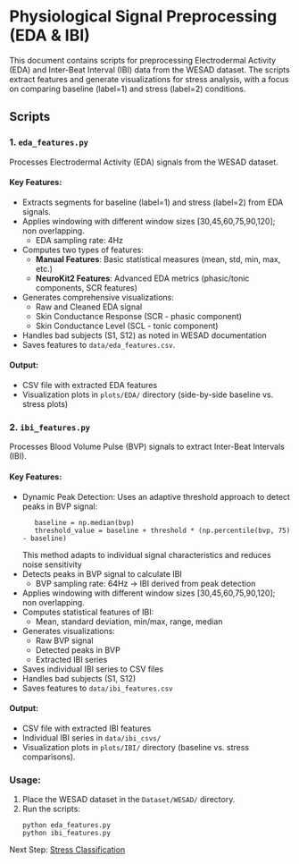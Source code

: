 # Physiological Signal Preprocessing (EDA & IBI)

This document contains scripts for preprocessing Electrodermal Activity (EDA) and Inter-Beat Interval (IBI) data from the WESAD dataset. The scripts extract features and generate visualizations for stress analysis, with a focus on comparing baseline (label=1) and stress (label=2) conditions.

## Scripts 

### 1. `eda_features.py`

Processes Electrodermal Activity (EDA) signals from the WESAD dataset.

#### Key Features:
- Extracts segments for baseline (label=1) and stress (label=2) from EDA signals.
- Applies windowing with different window sizes [30,45,60,75,90,120]; non overlapping.
  - EDA sampling rate: 4Hz
- Computes two types of features:
  - **Manual Features**: Basic statistical measures (mean, std, min, max, etc.)
  - **NeuroKit2 Features**: Advanced EDA metrics (phasic/tonic components, SCR features)
- Generates comprehensive visualizations:
  - Raw and Cleaned EDA signal
  - Skin Conductance Response (SCR - phasic component)
  - Skin Conductance Level (SCL - tonic component)
- Handles bad subjects (S1, S12) as noted in WESAD documentation
- Saves features to `data/eda_features.csv`.

#### Output:
- CSV file with extracted EDA features
- Visualization plots in `plots/EDA/` directory (side-by-side baseline vs. stress plots)

### 2. `ibi_features.py`

Processes Blood Volume Pulse (BVP) signals to extract Inter-Beat Intervals (IBI).

#### Key Features:
- Dynamic Peak Detection: Uses an adaptive threshold approach to detect peaks in BVP signal:
  ```
     baseline = np.median(bvp)
     threshold_value = baseline + threshold * (np.percentile(bvp, 75) - baseline)
  ```
  This method adapts to individual signal characteristics and reduces noise sensitivity
- Detects peaks in BVP signal to calculate IBI
  - BVP sampling rate: 64Hz → IBI derived from peak detection
- Applies windowing with different window sizes [30,45,60,75,90,120]; non overlapping.
- Computes statistical features of IBI:
  - Mean, standard deviation, min/max, range, median
- Generates visualizations:
  - Raw BVP signal
  - Detected peaks in BVP
  - Extracted IBI series
- Saves individual IBI series to CSV files
- Handles bad subjects (S1, S12)
- Saves features to `data/ibi_features.csv`

#### Output:
- CSV file with extracted IBI features
- Individual IBI series in `data/ibi_csvs/`
- Visualization plots in `plots/IBI/` directory (baseline vs. stress comparisons).

### Usage:
1. Place the WESAD dataset in the `Dataset/WESAD/` directory.
2. Run the scripts:
   ```
   python eda_features.py
   python ibi_features.py
   ```

Next Step: [Stress Classification]()


